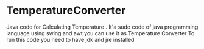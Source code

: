 # TemperatureConverter
Java code for Calculating Temperature .
It'a sudo code of java programming language  using swing and awt
you can use it as Temperature Converter
To run this code you need to have jdk and jre installed 

